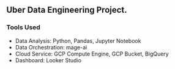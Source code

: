 ## Uber Data Engineering Project.

### Tools Used
* Data Analysis: Python, Pandas, Jupyter Notebook
* Data Orchestration: mage-ai
* Cloud Service: GCP Compute Engine, GCP Bucket, BigQuery
* Dashboard: Looker Studio

  
